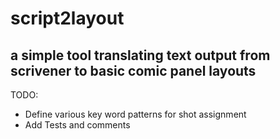 # script2layout
## a simple tool translating text output from scrivener to basic comic panel layouts

TODO:
* Define various key word patterns for shot assignment
* Add Tests and comments
